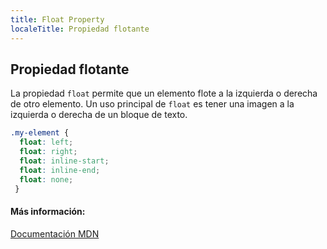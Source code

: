 ```yaml
---
title: Float Property
localeTitle: Propiedad flotante
---
```

## Propiedad flotante

La propiedad `float` permite que un elemento flote a la izquierda o derecha de otro elemento. Un uso principal de `float` es tener una imagen a la izquierda o derecha de un bloque de texto.

```css
.my-element { 
  float: left; 
  float: right; 
  float: inline-start; 
  float: inline-end; 
  float: none; 
 } 
```

#### Más información:

[Documentación MDN](https://developer.mozilla.org/en-US/docs/Web/CSS/float)